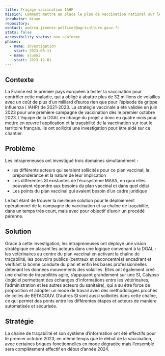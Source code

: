 ```yaml
---
title: Traçage vaccination IAHP
mission: Comment mettre en place le plan de vaccination national sur le terrain et sa traçabilité dans un délai de quatre mois ?
incubator: dinum
repository:
contact: andrea.jimenez-pellicer@agriculture.gouv.fr
stats: false
accessibility_status: non conforme
phases:
  - name: investigation
    start: 2023-06-11
  - name: alumni
    start: 2023-12-01
---
```


## Contexte

La France est le premier pays européen à tester la vaccination pour contrôler cette maladie, qui a obligé à abattre plus de 32 millions de volailles avec un coût de plus d’un milliard d’euros rien que pour l’épisode de grippe influenza ( IAHP) de 2021-2023. La stratégie vaccinale a été validée en juin 2023 pour une première campagne de vaccination dès le premier octobre 2023. L’équipe de la DGAL en charge du projet a donc eu quatre mois pour mettre en œuvre l’application et la traçabilité de la vaccination sur tout le territoire français. Ils ont sollicité une investigation pour être aidé sur ce chantier.

## Problème

Les intrapreneuses ont investigué trois domaines simultanément :
- les différents acteurs qui seraient sollicités pour ce plan vaccinal, la prépondérance et la nature de leur implication
- Les différentes SI existantes de l’écosystème MASA, en quoi elles pouvaient répondre aux besoins du plan vaccinal et dans quel délai
- Les points du plan vaccinal qui avaient besoin d’un cadre juridique

Le but étant de trouver la meilleure solution pour le déploiement opérationnel de la campagne de vaccination et sa chaîne de traçabilité, dans un temps très court, mais avec pour objectif d’avoir un procédé pérenne.

## Solution

Grace à cette investigation, les intrapreneuses ont déployé une vision stratégique en plaçant les acteurs dans une logique convenant à la DGAL : les vétérinaires au centre du plan vaccinal en activant la chaîne de traçabilité, les pouvoirs publics (centraux et déconcentrés) encadrant et vérifiant la bonne conduite du plan et enfin les bases professionnelles détenant les données mouvements des volailles.
Elles ont également créé une chaîne de traçabilités agile, s’appuyant grandement sur une SI, Calypso (logiciel permettant des échanges d’informations entre les vétérinaires, l’administration et les autres acteurs du sanitaire), qui a su être force de proposition et adopter un mode de travail avec des méthodologies proches de celles de BETAGOUV. D’autres SI sont aussi sollicités dans cette chaîne, ce qui permet des ponts entre les différentes étapes et acteurs de manière automatisée et sécurisée.

## Stratégie

La chaine de traçabilité et son système d’information ont été effectifs pour le premier octobre 2023, en même temps que le début de la vaccination, avec certaines briques fonctionnelles en mode dégradée mais l’ensemble sera complètement effectif en début d’année 2024.
